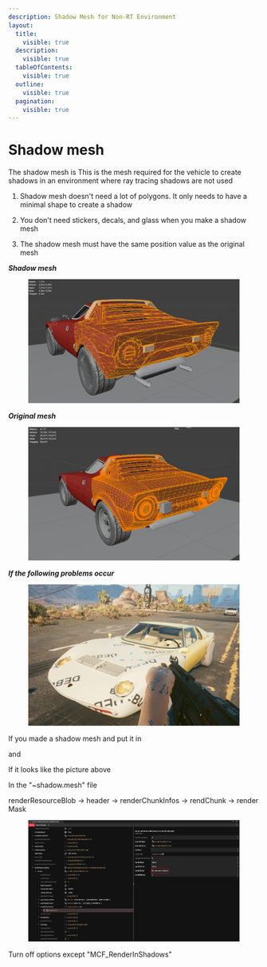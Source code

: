 ```yaml
---
description: Shadow Mesh for Non-RT Environment
layout:
  title:
    visible: true
  description:
    visible: true
  tableOfContents:
    visible: true
  outline:
    visible: true
  pagination:
    visible: true
---
```


# Shadow mesh

The shadow mesh is This is the mesh required for the vehicle to create shadows in an environment where ray tracing shadows are not used



1. Shadow mesh doesn't need a lot of polygons. It only needs to have a minimal shape to create a shadow



2. You don't need stickers, decals, and glass when you make a shadow mesh



3. The shadow mesh must have the same position value as the original mesh



_**Shadow mesh**_

<figure><img src="../../../.gitbook/assets/image (249).png" alt=""><figcaption></figcaption></figure>

_**Original mesh**_

<figure><img src="../../../.gitbook/assets/image (250).png" alt=""><figcaption></figcaption></figure>



_**If the following problems occur**_

<figure><img src="../../../.gitbook/assets/image (251).png" alt=""><figcaption></figcaption></figure>

If you made a shadow mesh and put it in

and

If it looks like the picture above

In the "\~shadow.mesh" file

renderResourceBlob -> header -> renderChunkInfos -> rendChunk -> render Mask

<figure><img src="../../../.gitbook/assets/image (252).png" alt=""><figcaption></figcaption></figure>

Turn off options except "MCF\_RenderInShadows"
